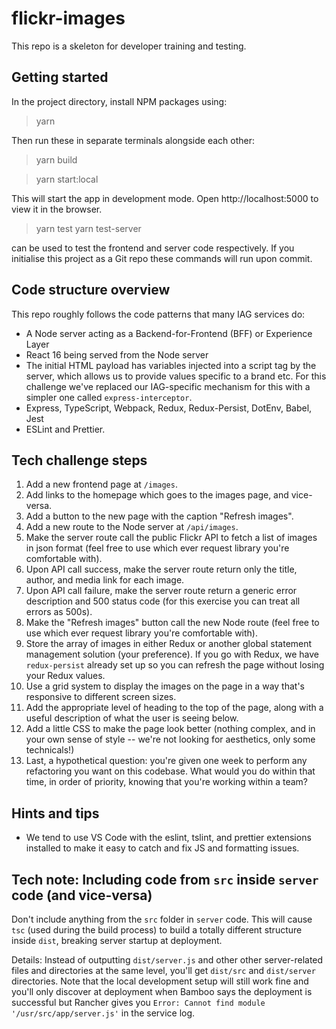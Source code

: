 # flickr-images

This repo is a skeleton for developer training and testing.

## Getting started

In the project directory, install NPM packages using:

> yarn

Then run these in separate terminals alongside each other:

> yarn build

> yarn start:local

This will start the app in development mode. Open http://localhost:5000 to view it in the browser.

> yarn test
> yarn test-server

can be used to test the frontend and server code respectively. 
If you initialise this project as a Git repo these commands will run upon commit.

## Code structure overview

This repo roughly follows the code patterns that many IAG services do:

* A Node server acting as a Backend-for-Frontend (BFF) or Experience Layer
* React 16 being served from the Node server
* The initial HTML payload has variables injected into a script tag by the server, which allows us to
 provide values specific to a brand etc. For this challenge we've replaced our IAG-specific mechanism 
 for this with a simpler one called `express-interceptor`.
* Express, TypeScript, Webpack, Redux, Redux-Persist, DotEnv, Babel, Jest
* ESLint and Prettier.

## Tech challenge steps

1. Add a new frontend page at `/images`.
1. Add links to the homepage which goes to the images page, and vice-versa.
1. Add a button to the new page with the caption "Refresh images".
1. Add a new route to the Node server at `/api/images`.
1. Make the server route call the public Flickr API to fetch a list of images in json format (feel free to use which ever request library you're comfortable with).
1. Upon API call success, make the server route return only the title, author, and media link for each image.
1. Upon API call failure, make the server route return a generic error description and 500 status code (for this exercise you can treat all errors as 500s).
1. Make the "Refresh images" button call the new Node route (feel free to use which ever request library you're comfortable with).
1. Store the array of images in either Redux or another global statement management solution (your preference). If you go with Redux, we have `redux-persist` already set up so you can refresh the page without losing your Redux values.
1. Use a grid system to display the images on the page in a way that's responsive to different screen sizes.
1. Add the appropriate level of heading to the top of the page, along with a useful description of what the user is seeing below.
1. Add a little CSS to make the page look better (nothing complex, and in your own sense of style -- we're not looking for aesthetics, only some technicals!)
1. Last, a hypothetical question: you're given one week to perform any refactoring you want on this codebase. What would you do within that time, in order of priority, knowing that you're working within a team?

## Hints and tips

* We tend to use VS Code with the eslint, tslint, and prettier extensions installed to make it easy to catch and fix JS and formatting issues.

## Tech note: Including code from `src` inside `server` code (and vice-versa)

Don't include anything from the `src` folder in `server` code. This will cause `tsc` (used during the build process) to build a totally different structure inside `dist`, breaking server startup at deployment.

Details: Instead of outputting `dist/server.js` and other other server-related files and directories at the same level, you'll get `dist/src` and `dist/server` directories. Note that the local development setup will still work fine and you'll only discover at deployment when Bamboo says the deployment is successful but Rancher gives you `Error: Cannot find module '/usr/src/app/server.js'` in the service log.
